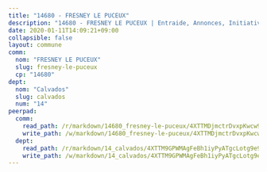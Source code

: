 ```yaml
---
title: "14680 - FRESNEY LE PUCEUX"
description: "14680 - FRESNEY LE PUCEUX | Entraide, Annonces, Initiatives"
date: 2020-01-11T14:09:21+09:00
collapsible: false
layout: commune
comm:
  nom: "FRESNEY LE PUCEUX"
  slug: fresney-le-puceux
  cp: "14680"
dept:
  nom: "Calvados"
  slug: calvados
  num: "14"
peerpad:
  comm:
    read_path: /r/markdown/14680_fresney-le-puceux/4XTTMDjmctrDvxpKwcw95q2EoFaxoyaBZwkQpqHVhjxbLSoEV
    write_path: /w/markdown/14680_fresney-le-puceux/4XTTMDjmctrDvxpKwcw95q2EoFaxoyaBZwkQpqHVhjxbLSoEV-K3TgUZinH9xrMzvHw7Z9bu7a74BNQBeFoCt9i23N2caGa6fZF4goT9y1ssn2caeiA4hQXU17oKHgHWLY2VogHm9uDfYdk422k3JBnaU8zBQKeMawbevJBD4eXxnnDJ5yCtCM8haD
  dept:
    read_path: /r/markdown/14_calvados/4XTTM9GPWMAgFeBh1iyPyATgcLotg9e9APJpQBEyY3RZiUwJ6
    write_path: /w/markdown/14_calvados/4XTTM9GPWMAgFeBh1iyPyATgcLotg9e9APJpQBEyY3RZiUwJ6-K3TgUXWJAT2cYJ9ZstQphkkm2za8um5GwwXsivqaDFTgbhMDcHaRXnT3h69szAqCyvWcFfDim5fkwc6CXdUtyvPpirbD1TPAb6xCxpPN6dR3zzDRe29YehQYbhZdjvZYkgztJYvi
---
```


